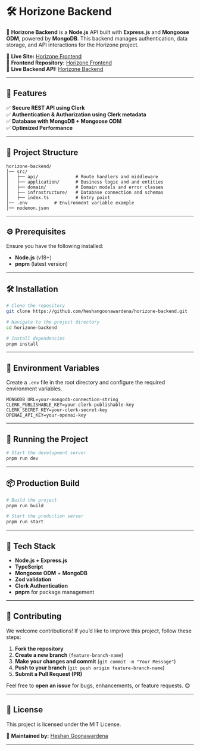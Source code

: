 # 🛠️ Horizone Backend  

🚀 **Horizone Backend** is a **Node.js** API built with **Express.js** and **Mongoose ODM**, powered by **MongoDB**. This backend manages authentication, data storage, and API interactions for the Horizone project.  

🔗 **Live Site:** [Horizone Frontend](https://github.com/heshangoonawardena/horizone-frontend)  
🔗 **Frontend Repository:** [Horizone Frontend](https://github.com/heshangoonawardena/horizone-frontend)  
🔗 **Live Backend API:** [Horizone Backend](https://horizone-backend-heshan.onrender.com)  

---

## 📌 Features  

✅ **Secure REST API using Clerk**  
✅ **Authentication & Authorization using Clerk metadata**  
✅ **Database with MongoDB + Mongoose ODM**  
✅ **Optimized Performance**  

---

## 📂 Project Structure  

```
horizone-backend/
│── src/  
│   ├── api/              # Route handlers and middleware
│   ├── application/      # Business logic and and entities  
│   ├── domain/           # Domain models and error classes  
│   ├── infrastructure/   # Database connection and schemas
│   ├── index.ts          # Entry point  
│── .env          # Environment variable example  
│── nodemon.json   
```

---

## ⚙️ Prerequisites  

Ensure you have the following installed:  
- **Node.js** (v18+)  
- **pnpm** (latest version)  

---

## 🛠️ Installation  

```sh
# Clone the repository  
git clone https://github.com/heshangoonawardena/horizone-backend.git  

# Navigate to the project directory  
cd horizone-backend  

# Install dependencies  
pnpm install  
```

---

## 🔧 Environment Variables  

Create a `.env` file in the root directory and configure the required environment variables.  

```env
MONGODB_URL=your-mongodb-connection-string
CLERK_PUBLISHABLE_KEY=your-clerk-publishable-key
CLERK_SECRET_KEY=your-clerk-secret-key
OPENAI_API_KEY=your-openai-key
```

---

## 🚀 Running the Project  

```sh
# Start the development server  
pnpm run dev  
```

---

## 📦 Production Build  

```sh
# Build the project  
pnpm run build  

# Start the production server  
pnpm run start  
```

---


## 🎯 Tech Stack  

- **Node.js + Express.js**  
- **TypeScript**  
- **Mongoose ODM** + **MongoDB**  
- **Zod validation**  
- **Clerk Authentication**  
- **pnpm** for package management  

---

## 🤝 Contributing  

We welcome contributions! If you’d like to improve this project, follow these steps:  

1. **Fork the repository**  
2. **Create a new branch** (`feature-branch-name`)  
3. **Make your changes and commit** (`git commit -m "Your Message"`)  
4. **Push to your branch** (`git push origin feature-branch-name`)  
5. **Submit a Pull Request (PR)**  

Feel free to **open an issue** for bugs, enhancements, or feature requests. 😊  

---


## 📝 License  

This project is licensed under the MIT License.  

📌 **Maintained by:** [Heshan Goonawardena](https://github.com/heshangoonawardena)  


---
